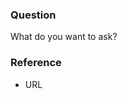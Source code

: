 ﻿---
name: Question
about: Ask a question
---

### Question

What do you want to ask?

### Reference

- URL
